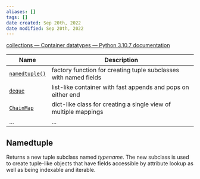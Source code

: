 ```yaml
---
aliases: []
tags: []
date created: Sep 20th, 2022
date modified: Sep 20th, 2022
---
```

[collections — Container datatypes — Python 3.10.7 documentation](https://docs.python.org/3/library/collections.html)

| Name                                                                                                                 | Description                                                      |
| -------------------------------------------------------------------------------------------------------------------- | ---------------------------------------------------------------- |
| [`namedtuple()`](https://docs.python.org/3/library/collections.html#collections.namedtuple "collections.namedtuple") | factory function for creating tuple subclasses with named fields |
| [`deque`](https://docs.python.org/3/library/collections.html#collections.deque "collections.deque")                  | list-like container with fast appends and pops on either end     |
| [`ChainMap`](https://docs.python.org/3/library/collections.html#collections.ChainMap "collections.ChainMap")         | dict-like class for creating a single view of multiple mappings  |
| ...                                                                                                                  | ...                                                              |

## Namedtuple
Returns a new tuple subclass named _typename_. The new subclass is used to create tuple-like objects that have fields accessible by attribute lookup as well as being indexable and iterable.